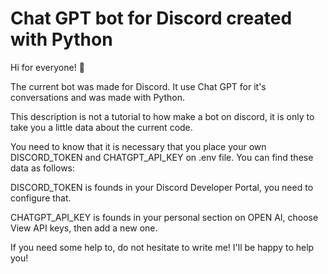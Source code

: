 # Chat GPT bot for Discord created with Python

Hi for everyone! 🚀

The current bot was made for Discord. It use Chat GPT for it's conversations and was made with Python.

This description is not a tutorial to how make a bot on discord, it is only to take you a little data about the current code.

You need to know that it is necessary that you place your own DISCORD_TOKEN and CHATGPT_API_KEY on .env file. You can find these data as follows:

DISCORD_TOKEN is founds in your Discord Developer Portal, you need to configure that.

CHATGPT_API_KEY is founds in your personal section on OPEN AI, choose View API keys, then add a new one.

If you need some help to, do not hesitate to write me!
I'll be happy to help you!


